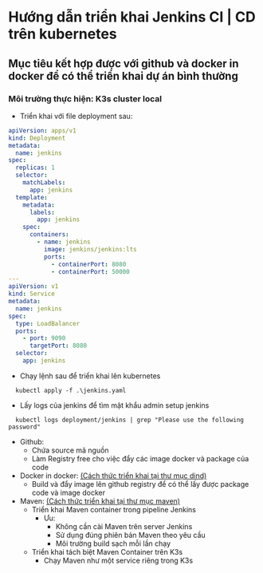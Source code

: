 # Hướng dẫn triển khai Jenkins CI | CD trên kubernetes

## Mục tiêu kết hợp được với github và docker in docker để có thể triển khai dự án bình thường

### Môi trường thực hiện: K3s cluster local
* Triển khai với file deployment sau:
``` yaml
apiVersion: apps/v1
kind: Deployment
metadata:
  name: jenkins
spec:
  replicas: 1
  selector:
    matchLabels:
      app: jenkins
  template:
    metadata:
      labels:
        app: jenkins
    spec:
      containers:
        - name: jenkins
          image: jenkins/jenkins:lts
          ports:
            - containerPort: 8080
            - containerPort: 50000
---
apiVersion: v1
kind: Service
metadata:
  name: jenkins
spec:
  type: LoadBalancer
  ports:
    - port: 9090
      targetPort: 8080
  selector:
    app: jenkins
```
* Chạy lệnh sau để triển khai lên kubernetes
```shell
  kubectl apply -f .\jenkins.yaml
```
* Lấy logs của jenkins để tìm mật khẩu admin setup jenkins
```shell
  kubectl logs deployment/jenkins | grep "Please use the following password"
```
* Github: 
  * Chứa source mã nguồn
  * Làm Registry free cho việc đẩy các image docker và package của code
* Docker in docker: [(Cách thức triển khai tại thư mục dind)](/dind)
  * Build và đẩy image lên github registry để có thể lấy được package code và image docker
* Maven: [(Cách thức triển khai tại thư mục maven)](/maven)
  * Triển khai Maven container trong pipeline Jenkins
    * Ưu: 
      * Không cần cài Maven trên server Jenkins
      * Sử dụng đúng phiên bản Maven theo yêu cầu
      * Môi trường build sạch mỗi lần chạy
  * Triển khai tách biệt Maven Container trên K3s
    * Chạy Maven như một service riêng trong K3s